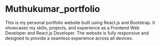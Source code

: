# Muthukumar_portfolio
This is my personal portfolio website built using React.js and Bootstrap. It showcases my skills, projects, and experience as a Frontend Web Developer and React.js Developer. The website is fully responsive and designed to provide a seamless experience across all devices.
